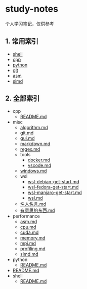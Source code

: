 # study-notes

个人学习笔记，仅供参考

## 1. 常用索引

- [shell](shell/README.md)
- [cpp](cpp/README.md)
- [python](python/README.md)
- [git](misc/git.md)
- [asm](perf/asm.md)
- [simd](perf/simd.md)

## 2. 全部索引

<!-- tree2md -->

- cpp
  - [README.md](cpp/README.md)
- misc
  - [algorithm.md](misc/algorithm.md)
  - [git.md](misc/git.md)
  - [gui.md](misc/gui.md)
  - [markdown.md](misc/markdown.md)
  - [regex.md](misc/regex.md)
  - tools
    - [docker.md](misc/tools/docker.md)
    - [vscode.md](misc/tools/vscode.md)
  - [windows.md](misc/windows.md)
  - wsl
    - [wsl-debian-get-start.md](misc/wsl/wsl-debian-get-start.md)
    - [wsl-fedora-get-start.md](misc/wsl/wsl-fedora-get-start.md)
    - [wsl-manjaro-get-start.md](misc/wsl/wsl-manjaro-get-start.md)
    - [wsl.md](misc/wsl/wsl.md)
  - [名人名言.md](misc/名人名言.md)
  - [有意思的东西.md](misc/有意思的东西.md)
- performance
  - [asm.md](performance/asm.md)
  - [cpu.md](performance/cpu.md)
  - [cuda.md](performance/cuda.md)
  - [memory.md](performance/memory.md)
  - [mpi.md](performance/mpi.md)
  - [profiling.md](performance/profiling.md)
  - [simd.md](performance/simd.md)
- python
  - [README.md](python/README.md)
- [README.md](README.md)
- shell
  - [README.md](shell/README.md)
